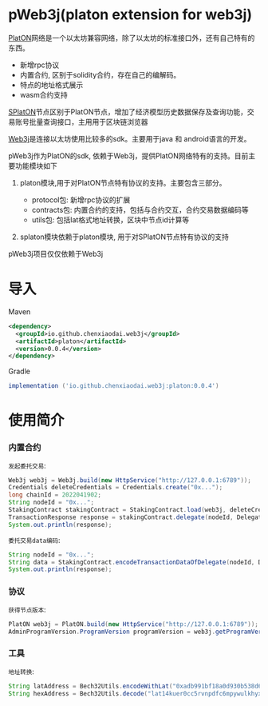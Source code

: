 # pWeb3j(platon extension for web3j)

[PlatON](https://github.com/PlatONnetwork/PlatON-Go)网络是一个以太坊兼容网络，除了以太坊的标准接口外，还有自己特有的东西。

- 新增rpc协议
- 内置合约, 区别于solidity合约，存在自己的编解码。
- 特点的地址格式展示
- wasm合约支持

[SPlatON](https://github.com/PlatONnetwork/PlatON-Go/tree/special-platon-develop)节点区别于PlatON节点，增加了经济模型历史数据保存及查询功能，交易账号批量查询接口，主用用于区块链浏览器

[Web3j](https://github.com/web3j/web3j)是连接以太坊使用比较多的sdk。主要用于java 和 android语言的开发。

pWeb3j作为PlatON的sdk, 依赖于Web3j，提供PlatON网络特有的支持。目前主要功能模块如下

1. platon模块,用于对PlatON节点特有协议的支持。主要包含三部分。
   - protocol包: 新增rpc协议的扩展
   - contracts包: 内置合约的支持，包括与合约交互，合约交易数据编码等
   - utils包: 包括lat格式地址转换，区块中节点id计算等

2. splaton模块依赖于platon模块, 用于对SPlatON节点特有协议的支持

pWeb3j项目仅仅依赖于Web3j

# 导入

Maven

```xml
<dependency>
  <groupId>io.github.chenxiaodai.web3j</groupId>
  <artifactId>platon</artifactId>
  <version>0.0.4</version>
</dependency>
```

Gradle

```groovy
implementation ('io.github.chenxiaodai.web3j:platon:0.0.4')
```

# 使用简介

### 内置合约

`发起委托交易`:

```java
Web3j web3j = Web3j.build(new HttpService("http://127.0.0.1:6789"));
Credentials deleteCredentials = Credentials.create("0x...");
long chainId = 2022041902;
String nodeId = "0x...";
StakingContract stakingContract = StakingContract.load(web3j, deleteCredentials,  chainId);
TransactionResponse response = stakingContract.delegate(nodeId, DelegateAmountTypeEnum.BALANCE, Convert.toWei("100", Convert.Unit.ETHER).toBigInteger()).send();
System.out.println(response);
```

`委托交易data编码`:

```java
String nodeId = "0x...";
String data = StakingContract.encodeTransactionDataOfDelegate(nodeId, DelegateAmountTypeEnum.BALANCE, Convert.toWei("100", Convert.Unit.ETHER).toBigInteger());
System.out.println(response);
```

### 协议

`获得节点版本`:

```java
PlatON web3j = PlatON.build(new HttpService("http://127.0.0.1:6789"));
AdminProgramVersion.ProgramVersion programVersion = web3j.getProgramVersion().send().getResult();
```

### 工具

`地址转换`:

```java
String latAddress = Bech32Utils.encodeWithLat("0xadb991bf18a0d930b538d6c24773f6b90dba4109");
String hexAddress = Bech32Utils.decode("lat14kuer0cc5rvnpdfc6mpywulkhyxm5sgfema80l");
```
